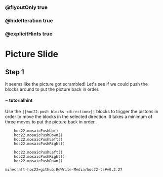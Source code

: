 ### @flyoutOnly true
### @hideIteration true
### @explicitHints true


# Picture Slide

## Step 1
It seems like the picture got scrambled! Let's see if we could push the blocks around to put the picture back in order.

#### ~ tutorialhint 
Use the ``||hoc22.push blocks <direction>||`` blocks to trigger the pistons in order to move the blocks in the selected direction. It takes a minimum of three moves to put the picture back in order.

```ghost
    hoc22.mosaicPushUp()
    hoc22.mosaicPushDown()
    hoc22.mosaicPushLeft()
    hoc22.mosaicPushRight()
```
```template
    hoc22.mosaicPushLeft()
    hoc22.mosaicPushRight()
    hoc22.mosaicPushDown()
```

```package
minecraft-hoc22=github:ReWrite-Media/hoc22-ts#v0.2.27
```
